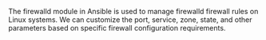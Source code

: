 The firewalld module in Ansible is used to manage firewalld firewall rules on Linux systems. We can customize the port, service, zone, state, and other parameters based on specific firewall configuration requirements.

